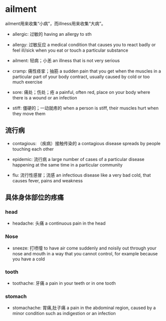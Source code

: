 # ailment

ailment用来收集“小病”，而illness用来收集“大病”。

- allergic: 过敏的 having an allergy to sth
- allergy: 过敏反应 a medical condition that causes you to react badly or feel ill/sick when you eat or touch a particular substance

- ailment: 轻病；小恙 an illness that is not very serious

- cramp: 痛性痉挛；抽筋 a sudden pain that you get when the muscles in a particular part of your body contract, usually caused by cold or too much exercise

- sore: 痛处；伤处；疮 a painful, often red, place on your body where there is a wound or an infection
- stiff: 僵硬的；一动就疼的 when a person is stiff, their muscles hurt when they move them



## 流行病

- contagious: （疾病）接触传染的 a contagious disease spreads by people touching each other

- epidemic: 流行病 a large number of cases of a particular disease happening at the same time in a particular community
- flu: 流行性感冒；流感 an infectious disease like a very bad cold, that causes fever, pains and weakness

## 具体身体部位的疼痛

### head

- headache: 头痛 a continuous pain in the head

### Nose

- sneeze: 打喷嚏 to have air come suddenly and noisily out through your nose and mouth in a way that you cannot control, for example because you have a cold

### tooth

- toothache: 牙痛 a pain in your teeth or in one tooth

### stomach

- stomachache: 胃痛,肚子痛 a pain in the abdominal region, caused by a minor condition such as indigestion or an infection